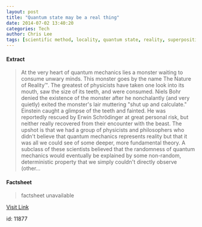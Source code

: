 ```yaml
---
layout: post
title: "Quantum state may be a real thing"
date: 2014-07-02 13:40:20
categories: Tech
author: Chris Lee
tags: [scientific method, locality, quantum state, reality, superposition, wavefunction]
---
```



#### Extract
>At the very heart of quantum mechanics lies a monster waiting to consume unwary minds. This monster goes by the name The Nature of Reality™. The greatest of physicists have taken one look into its mouth, saw the size of its teeth, and were consumed. Niels Bohr denied the existence of the monster after he nonchalantly (and very quietly) exited the monster's lair muttering "shut up and calculate." Einstein caught a glimpse of the teeth and fainted. He was reportedly rescued by Erwin Schrödinger at great personal risk, but neither really recovered from their encounter with the beast. The upshot is that we had a group of physicists and philosophers who didn't believe that quantum mechanics represents reality but that it was all we could see of some deeper, more fundamental theory. A subclass of these scientists believed that the randomness of quantum mechanics would eventually be explained by some non-random, deterministic property that we simply couldn't directly observe (other...

#### Factsheet
>factsheet unavailable

[Visit Link](http://feeds.arstechnica.com/~r/arstechnica/index/~3/aLbpiku39GM/)

id:   11877
